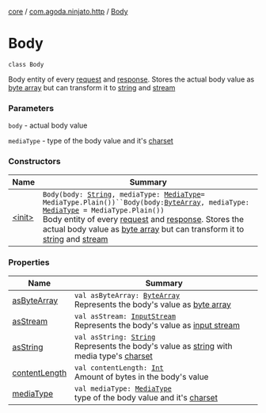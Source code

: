 [core](../../index.md) / [com.agoda.ninjato.http](../index.md) / [Body](./index.md)

# Body

`class Body`

Body entity of every [request](../-request/index.md) and [response](../-response/index.md).
Stores the actual body value as [byte array](https://kotlinlang.org/api/latest/jvm/stdlib/kotlin/-byte-array/index.html) but can transform it to [string](https://kotlinlang.org/api/latest/jvm/stdlib/kotlin/-string/index.html)
and [stream](http://docs.oracle.com/javase/6/docs/api/java/io/InputStream.html)

### Parameters

`body` - actual body value

`mediaType` - type of the body value and it's [charset](http://docs.oracle.com/javase/6/docs/api/java/nio/charset/Charset.html)

### Constructors

| Name | Summary |
|---|---|
| [&lt;init&gt;](-init-.md) | `Body(body: `[`String`](https://kotlinlang.org/api/latest/jvm/stdlib/kotlin/-string/index.html)`, mediaType: `[`MediaType`](../-media-type/index.md)` = MediaType.Plain())``Body(body: `[`ByteArray`](https://kotlinlang.org/api/latest/jvm/stdlib/kotlin/-byte-array/index.html)`, mediaType: `[`MediaType`](../-media-type/index.md)` = MediaType.Plain())`<br>Body entity of every [request](../-request/index.md) and [response](../-response/index.md). Stores the actual body value as [byte array](https://kotlinlang.org/api/latest/jvm/stdlib/kotlin/-byte-array/index.html) but can transform it to [string](https://kotlinlang.org/api/latest/jvm/stdlib/kotlin/-string/index.html) and [stream](http://docs.oracle.com/javase/6/docs/api/java/io/InputStream.html) |

### Properties

| Name | Summary |
|---|---|
| [asByteArray](as-byte-array.md) | `val asByteArray: `[`ByteArray`](https://kotlinlang.org/api/latest/jvm/stdlib/kotlin/-byte-array/index.html)<br>Represents the body's value as [byte array](https://kotlinlang.org/api/latest/jvm/stdlib/kotlin/-byte-array/index.html) |
| [asStream](as-stream.md) | `val asStream: `[`InputStream`](http://docs.oracle.com/javase/6/docs/api/java/io/InputStream.html)<br>Represents the body's value as [input stream](http://docs.oracle.com/javase/6/docs/api/java/io/InputStream.html) |
| [asString](as-string.md) | `val asString: `[`String`](https://kotlinlang.org/api/latest/jvm/stdlib/kotlin/-string/index.html)<br>Represents the body's value as [string](https://kotlinlang.org/api/latest/jvm/stdlib/kotlin/-string/index.html) with media type's [charset](http://docs.oracle.com/javase/6/docs/api/java/nio/charset/Charset.html) |
| [contentLength](content-length.md) | `val contentLength: `[`Int`](https://kotlinlang.org/api/latest/jvm/stdlib/kotlin/-int/index.html)<br>Amount of bytes in the body's value |
| [mediaType](media-type.md) | `val mediaType: `[`MediaType`](../-media-type/index.md)<br>type of the body value and it's [charset](http://docs.oracle.com/javase/6/docs/api/java/nio/charset/Charset.html) |
